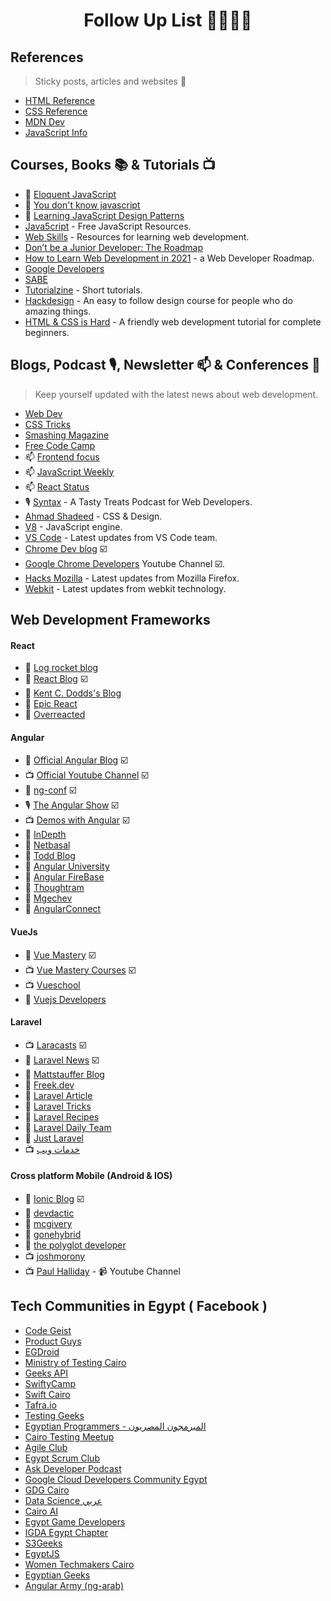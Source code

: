 <center>

# Follow Up List 👨‍💻👨‍💻

</center>

## References

> Sticky posts, articles and websites 📌

- [HTML Reference](http://htmlreference.io/)
- [CSS Reference](http://cssreference.io/)
- [MDN Dev](https://developer.mozilla.org/en-US/)
- [JavaScript Info](https://javascript.info/)

## Courses, Books 📚 & Tutorials 📺

- 📕 [Eloquent JavaScript](https://eloquentjavascript.net/)
- 📕 [You don't know javascript](https://github.com/getify/You-Dont-Know-JS)
- 📕 [Learning JavaScript Design Patterns](https://addyosmani.com/resources/essentialjsdesignpatterns/book/)
- [Java5cript](https://www.java5cript.com/) - Free JavaScript Resources.
- [Web Skills](https://andreasbm.github.io/web-skills/) - Resources for learning web development.
- [Don’t be a Junior Developer: The Roadmap](https://zerotomastery.io/blog/dont-be-a-junior-developer-the-roadmap/)
- [How to Learn Web Development in 2021](https://www.freecodecamp.org/news/how-to-learn-web-dev-in-2021-roadmap/)  - a Web Developer Roadmap.
- [Google Developers](https://developers.google.com/web/fundamentals)
- [SABE](https://sabe.io/)
- [Tutorialzine](https://tutorialzine.com/) - Short tutorials.
- [Hackdesign](https://hackdesign.org) - An easy to follow design course for people who do amazing things.
- [HTML & CSS is Hard](https://internetingishard.com/html-and-css/) - A friendly web development tutorial for complete beginners.

## Blogs, Podcast 🎙, Newsletter 📫 & Conferences 📢

> Keep yourself updated with the latest news about web development.

- [Web Dev](https://web.dev/)
- [CSS Tricks](https://css-tricks.com/)
- [Smashing Magazine](https://www.smashingmagazine.com/)
- [Free Code Camp](https://www.freecodecamp.org/news/)
- 📫 [Frontend focus](https://frontendfoc.us/)
- 📫 [JavaScript Weekly](https://javascriptweekly.com/)
- 📫 [React Status](https://react.statuscode.com/)
- 🎙 [Syntax](https://syntax.fm/) - A Tasty Treats Podcast for Web Developers. 
- [Ahmad Shadeed](https://ishadeed.com/) - CSS & Design.
- [V8](https://v8.dev/) - JavaScript engine.
- [VS Code](https://code.visualstudio.com/updates) - Latest updates from VS Code team.
- [Chrome Dev blog](https://developer.chrome.com/blog/)  ☑️
- [Google Chrome Developers](https://www.youtube.com/channel/UCnUYZLuoy1rq1aVMwx4aTzw) Youtube Channel ☑️.
- [Hacks Mozilla](https://hacks.mozilla.org/) - Latest updates from Mozilla Firefox.
- [Webkit](https://webkit.org/blog/) - Latest updates from webkit technology.

## Web Development Frameworks

#### React

- 📰 [Log rocket blog](https://blog.logrocket.com/)
- 📰 [React Blog](https://reactjs.org/blog/) ☑️
- 📰 [Kent C. Dodds's Blog](https://kentcdodds.com/)
- 📰 [Epic React](https://epicreact.dev/articles)
- 📰 [Overreacted](https://overreacted.io/)

#### Angular

- 📰 [Official Angular Blog](https://blog.angular.io/) ☑️
- 📺 [Official Youtube Channel](https://www.youtube.com/c/Angular/featured) ☑️
- 📢 [ng-conf](https://www.youtube.com/channel/UCm9iiIfgmVODUJxINecHQkA) ☑️
- 🎙 [The Angular Show](https://www.spreaker.com/show/angular-show) ☑️
- 📺 [Demos with Angular](https://www.youtube.com/c/DemoswithAngular/videos) ☑️
- 📰 [InDepth](https://indepth.dev/)
- 📰 [Netbasal](https://netbasal.medium.com/)
- 📰 [Todd Blog](https://ultimatecourses.com/blog/)
- 📰 [Angular University](https://blog.angular-university.io/)
- 📰 [Angular FireBase](https://angularfirebase.com/lessons/)
- 📰 [Thoughtram](https://blog.thoughtram.io/categories/angular)
- 📰 [Mgechev](http://blog.mgechev.com/)
- 📢 [AngularConnect](https://www.youtube.com/channel/UCzrskTiT_ObAk3xBkVxMz5g)

#### VueJs

- 📰 [Vue Mastery](https://medium.com/vue-mastery) ☑️
- 📺 [Vue Mastery Courses](https://www.vuemastery.com/) ☑️
- 📺 [Vueschool](https://vueschool.io/)
- 📰 [Vuejs Developers](https://vuejsdevelopers.com/)

#### Laravel

- 📺 [Laracasts](https://laracasts.com/) ☑️
- 📰 [Laravel News](https://laravel-news.com/) ☑️
- 📰 [Mattstauffer Blog](https://mattstauffer.com/blog/)
- 📰 [Freek.dev](https://freek.dev/)
- 📰 [Laravel Article](https://laravelarticle.com/)
- 📰 [Laravel Tricks](https://laravel-tricks.com/)
- 📰 [Laravel Recipes](http://laravel-recipes.com/)
- 📰 [Laravel Daily Team](https://laraveldaily.com/)
- 📰 [Just Laravel](http://justlaravel.com/)
- 📺 [خدمات ويب](https://5dmat-web.com/)

#### Cross platform Mobile (Android & IOS)

- 📰 [Ionic Blog](http://blog.ionic.io/) ☑️
- 📰 [devdactic](https://devdactic.com/devblog/)
- 📰 [mcgivery](http://mcgivery.com/)
- 📰 [gonehybrid](https://www.gonehybrid.com/)
- 📰 [the polyglot developer](https://www.thepolyglotdeveloper.com/)
- 📺 [joshmorony](https://www.youtube.com/c/JoshuaMorony/featured)
- 📺 [Paul Halliday](https://www.youtube.com/channel/UCYJ9O6X1oFt7YGXpfRwrcWg) - 📹 Youtube Channel

## Tech Communities in Egypt ( Facebook )

- [Code Geist](https://www.facebook.com/CodeGeist.CG/)
- [Product Guys](https://www.facebook.com/ProductGuys/)
- [EGDroid](https://www.facebook.com/egdroid/)
- [Ministry of Testing Cairo](https://www.facebook.com/ministryoftestcairo/)
- [Geeks API](https://www.facebook.com/GeeksAPI/)
- [SwiftyCamp](https://www.facebook.com/SwiftyCamp/)
- [Swift Cairo](https://www.facebook.com/swiftcairo/)
- [Tafra.io](https://www.facebook.com/tafraio/)
- [Testing Geeks](https://www.facebook.com/EGTestingGeeks/)
- [Egyptian Programmers - المبرمجون المصريون](https://www.facebook.com/EgyptianProgrammers/)
- [Cairo Testing Meetup](https://www.facebook.com/cairotestingmeetup/)
- [Agile Club](https://www.facebook.com/TheAgileClub/)
- [Egypt Scrum Club](https://www.facebook.com/egyptscrumclub/)
- [Ask Developer Podcast](https://www.facebook.com/askdeveloper/)
- [Google Cloud Developers Community Egypt](https://www.facebook.com/GCDCEgypt/)
- [GDG Cairo](https://www.facebook.com/GDGCairo/)
- [Data Science عربي](https://www.facebook.com/DataScienceArabi/)
- [Cairo AI](https://www.facebook.com/cairoaicommunity/)
- [Egypt Game Developers](https://www.facebook.com/egyptgamedevs/)
- [IGDA Egypt Chapter](https://www.facebook.com/IGDA.Egypt.Chapter/)
- [S3Geeks](https://www.facebook.com/S3Geeks/)
- [EgyptJS](https://www.facebook.com/EgyptJS/)
- [Women Techmakers Cairo](https://www.facebook.com/WTMCairo/)
- [Egyptian Geeks](https://www.facebook.com/groups/egyptian.geeks)
- [Angular Army (ng-arab)](https://www.facebook.com/groups/angular.army)

